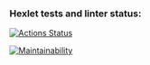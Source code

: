 ### Hexlet tests and linter status:
[![Actions Status](https://github.com/gorelikova1993/java-project-99/actions/workflows/hexlet-check.yml/badge.svg)](https://github.com/gorelikova1993/java-project-99/actions)

[![Maintainability](https://qlty.sh/badges/abf80239-94c5-4368-9997-9fc42d9f4d26/maintainability.svg)](https://qlty.sh/gh/gorelikova1993/projects/java-project-99)

